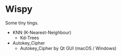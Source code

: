 # Wispy
Some tiny tings.

- KNN (K-Nearest-Neighbour)
  - Kd-Trees
- Autokey_Cipher
  - Autokey_Cipher by Qt GUI (macOS / Windows)
